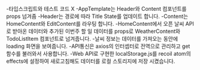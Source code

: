 -타입스크립트와 테스트 코드 X
-AppTemplate는 Header와 Content 컴포넌트를 props 넘겨줌
-Header는 경로에 따라 Title State를 업데이트 합니다.
-Content는 HomeContent와 EditContent를 라우팅 합니다.
-HomeContent에서 오픈 날씨 API로 받아온 데이터와 추가된 이번주 할 일 데이터를 props로 WeatherContent와 TodoListItem 컴포넌트로 넘겨줍니다. -날씨 정보는 데이터를 가져오는 동안에 loading 화면을 보여줍니다.
-API통신은 axios의 인터셉터로 전역으로 관리하고 get 함수를 불러와서 사용합니다.
-Web API로 구현한 localStorage.js를 recoil atom의 effects에 설정하여 새로고침해도 데이터를 로컬 스토리지에 저장 시켰습니다.
